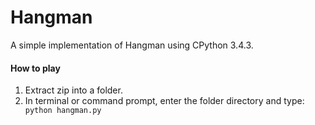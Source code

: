# Hangman
A simple implementation of Hangman using CPython 3.4.3.

#### How to play
1. Extract zip into a folder.
2. In terminal or command prompt, enter the folder directory and type: <code> python hangman.py
